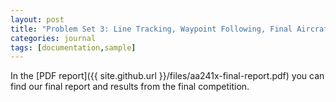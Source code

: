 ```yaml
---
layout: post
title: "Problem Set 3: Line Tracking, Waypoint Following, Final Aircraft Design"
categories: journal
tags: [documentation,sample]
---
```


In the [PDF report]({{ site.github.url }}/files/aa241x-final-report.pdf) you can find our final report and results from the final competition.
